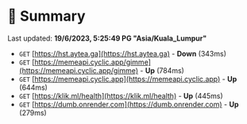 # 📖 Summary
Last updated: **19/6/2023, 5:25:49 PG "Asia/Kuala_Lumpur"**

- `GET` [https://hst.aytea.ga](https://hst.aytea.ga) - **Down** (343ms)
- `GET` [https://memeapi.cyclic.app/gimme](https://memeapi.cyclic.app/gimme) - **Up** (784ms)
- `GET` [https://memeapi.cyclic.app](https://memeapi.cyclic.app) - **Up** (644ms)
- `GET` [https://klik.ml/health](https://klik.ml/health) - **Up** (445ms)
- `GET` [https://dumb.onrender.com](https://dumb.onrender.com) - **Up** (279ms)
